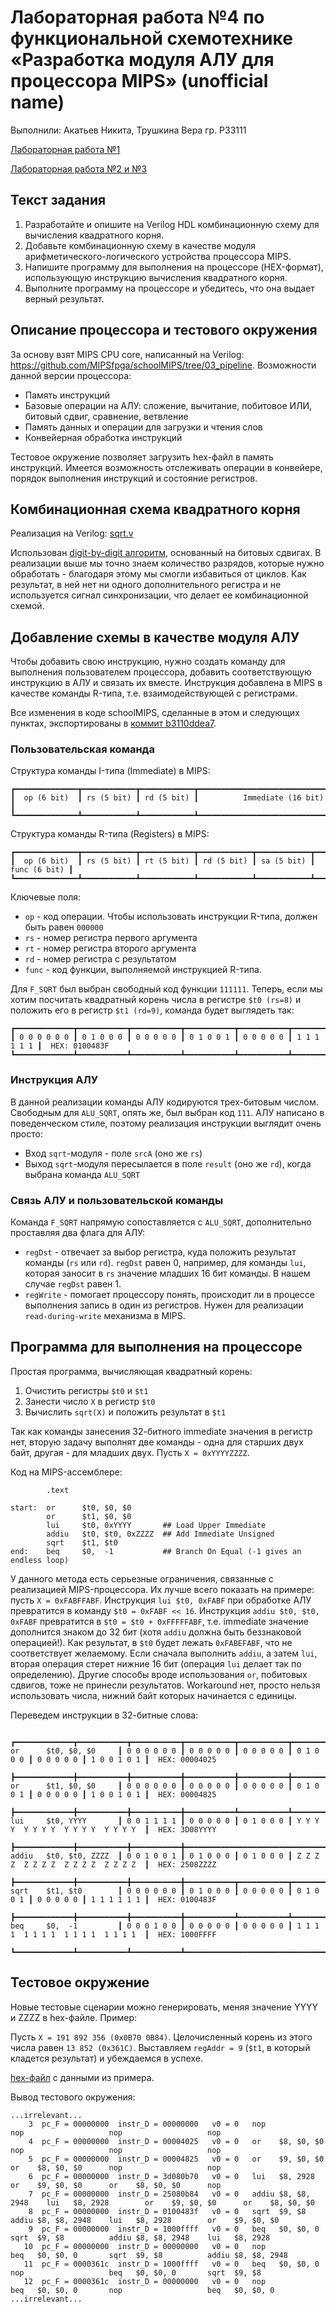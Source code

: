 # Лабораторная работа №4 по функциональной схемотехнике «Разработка модуля АЛУ для процессора MIPS» (unofficial name)

Выполнили: Акатьев Никита, Трушкина Вера гр. P33111

[Лабораторная работа №1](lab1/README.md)

[Лабораторная работа №2 и №3](lab2-3/README.md)

## Текст задания

1. Разработайте и опишите на Verilog HDL комбинационную схему для вычисления квадратного корня.
2. Добавьте комбинационную схему в качестве модуля арифметического-логического устройства процессора MIPS.
3. Напишите программу для выполнения на процессоре (HEX-формат), использующую инструкцию вычисления квадратного корня.
4. Выполните программу на процессоре и убедитесь, что она выдает верный результат.

## Описание процессора и тестового окружения

За основу взят MIPS CPU core, написанный на Verilog: https://github.com/MIPSfpga/schoolMIPS/tree/03_pipeline. Возможности данной версии процессора:

* Память инструкций
* Базовые операции на АЛУ: сложение, вычитание, побитовое ИЛИ, битовый сдвиг, сравнение, ветвление
* Память данных и операции для загрузки и чтения слов
* Конвейерная обработка инструкций

Тестовое окружение позволяет загрузить hex-файл в память инструкций. Имеется возможность отслеживать операции в конвейере, порядок выполнения инструкций и состояние регистров.

## Комбинационная схема квадратного корня

Реализация на Verilog: [sqrt.v](sqrt.v)

Использован [digit-by-digit алгоритм](https://en.wikipedia.org/wiki/Methods_of_computing_square_roots#Binary_numeral_system_(base_2)), основанный на битовых сдвигах. В реализации выше мы точно знаем количество разрядов, которые нужно обработать - благодаря этому мы смогли избавиться от циклов. Как результат, в ней нет ни одного дополнительного регистра и не используется сигнал синхронизации, что делает ее комбинационной схемой.

## Добавление схемы в качестве модуля АЛУ

Чтобы добавить свою инструкцию, нужно создать команду для выполнения пользователем процессора, добавить соответствующую инструкцию в АЛУ и связать их вместе. Инструкция добавлена в MIPS в качестве команды R-типа, т.е. взаимодействующей с регистрами.

Все изменения в коде schoolMIPS, сделанные в этом и следующих пунктах, экспортированы в [коммит b3110ddea7](https://gitlab.se.ifmo.ru/bobisonfire/computational-design/-/commit/b3110ddea7beee78e964f9aa35226f5f1e0edfb9).

### Пользовательская команда

Структура команды I-типа (Immediate) в MIPS:

```
┏━━━━━━━━━━━━━━┳━━━━━━━━━━━━┳━━━━━━━━━━━━┳━━━━━━━━━━━━━━━━━━━━━━━━━━━━━━━━━━━━━━━━┓
┃  op (6 bit)  ┃ rs (5 bit) ┃ rd (5 bit) ┃          Immediate (16 bit)            ┃
┗━━━━━━━━━━━━━━┻━━━━━━━━━━━━┻━━━━━━━━━━━━┻━━━━━━━━━━━━━━━━━━━━━━━━━━━━━━━━━━━━━━━━┛
```

Структура команды R-типа (Registers) в MIPS:

```
┏━━━━━━━━━━━━━━┳━━━━━━━━━━━━┳━━━━━━━━━━━━┳━━━━━━━━━━━━┳━━━━━━━━━━━━┳━━━━━━━━━━━━━━┓
┃  op (6 bit)  ┃ rs (5 bit) ┃ rt (5 bit) ┃ rd (5 bit) ┃ sa (5 bit) ┃ func (6 bit) ┃
┗━━━━━━━━━━━━━━┻━━━━━━━━━━━━┻━━━━━━━━━━━━┻━━━━━━━━━━━━┻━━━━━━━━━━━━┻━━━━━━━━━━━━━━┛
```

Ключевые поля:
* `op` - код операции. Чтобы использовать инструкции R-типа, должен быть равен `000000`
* `rs` - номер регистра первого аргумента
* `rt` - номер регистра второго аргумента
* `rd` - номер регистра с результатом
* `func` - код функции, выполняемой инструкцией R-типа.

Для `F_SQRT` был выбран свободный код функции `111111`. Теперь, если мы хотим посчитать квадратный корень числа в регистре `$t0 (rs=8)` и положить его в регистр `$t1 (rd=9)`, команда будет выглядеть так:

```
┏━━━━━━━━━━━━━┳━━━━━━━━━━━┳━━━━━━━━━━━┳━━━━━━━━━━━┳━━━━━━━━━━━┳━━━━━━━━━━━━━┓
┃ 0 0 0 0 0 0 ┃ 0 1 0 0 0 ┃ 0 0 0 0 0 ┃ 0 1 0 0 1 ┃ 0 0 0 0 0 ┃ 1 1 1 1 1 1 ┃  HEX: 0100483F
┗━━━━━━━━━━━━━┻━━━━━━━━━━━┻━━━━━━━━━━━┻━━━━━━━━━━━┻━━━━━━━━━━━┻━━━━━━━━━━━━━┛
```

### Инструкция АЛУ

В данной реализации команды АЛУ кодируются трех-битовым числом. Свободным для `ALU_SQRT`, опять же, был выбран код `111`. АЛУ написано в поведенческом стиле, поэтому реализация инструкции выглядит очень просто:

* Вход `sqrt`-модуля - поле `srcA` (оно же `rs`)
* Выход `sqrt`-модуля пересылается в поле `result` (оно же `rd`), когда выбрана команда `ALU_SQRT`

### Связь АЛУ и пользовательской команды

Команда `F_SQRT` напрямую сопоставляется с `ALU_SQRT`, дополнительно проставляя два флага для АЛУ:

* `regDst` - отвечает за выбор регистра, куда положить результат команды (`rs` или `rd`). `regDst` равен 0, например, для команды `lui`, которая заносит в `rs` значение младших 16 бит команды. В нашем случае `regDst` равен 1.
* `regWrite` - помогает процессору понять, происходит ли в процессе выполнения запись в один из регистров. Нужен для реализации `read-during-write` механизма в MIPS.

## Программа для выполнения на процессоре

Простая программа, вычисляющая квадратный корень:

1. Очистить регистры `$t0` и `$t1`
2. Занести число `X` в регистр `$t0`
3. Вычислить `sqrt(X)` и положить результат в `$t1`

Так как команды занесения 32-битного immediate значения в регистр нет, вторую задачу выполнят две команды - одна для старших двух байт, другая - для младших двух. Пусть `X = 0xYYYYZZZZ`.

Код на MIPS-ассемблере:

```
        .text

start:  or      $t0, $0, $0
        or      $t1, $0, $0
        lui     $t0, 0xYYYY       ## Load Upper Immediate
        addiu   $t0, $t0, 0xZZZZ  ## Add Immediate Unsigned
        sqrt    $t1, $t0
end:    beq     $0,  -1           ## Branch On Equal (-1 gives an endless loop)

```

У данного метода есть серьезные ограничения, связанные с реализацией MIPS-процессора. Их лучше всего показать на примере: пусть `X = 0xFABFFABF`. Инструкция `lui $t0, 0xFABF` при обработке АЛУ превратится в команду `$t0 = 0xFABF << 16`. Инструкция `addiu $t0, $t0, 0xFABF` превратится в `$t0 = $t0 + 0xFFFFFABF`, т.е. immediate значение дополнится знаком до 32 бит (хотя `addiu` должна быть беззнаковой операцией!). Как результат, в `$t0` будет лежать `0xFABEFABF`, что не соответствует желаемому. Если сначала выполнить `addiu`, а затем `lui`, вторая операция стерет нижние 16 бит (операция `lui` делает так по определению). Другие способы вроде использования `or`, побитовых сдвигов, тоже не принесли результатов. Workaround нет, просто нельзя использовать числа, нижний байт которых начинается с единицы. 

Переведем инструкции в 32-битные слова:

```
                        ┏━━━━━━━━━━━━━┳━━━━━━━━━━━┳━━━━━━━━━━━┳━━━━━━━━━━━┳━━━━━━━━━━━┳━━━━━━━━━━━━━┓
or      $t0, $0, $0     ┃ 0 0 0 0 0 0 ┃ 0 0 0 0 0 ┃ 0 0 0 0 0 ┃ 0 1 0 0 0 ┃ 0 0 0 0 0 ┃ 1 0 0 1 0 1 ┃  HEX: 00004025
                        ┣━━━━━━━━━━━━━╋━━━━━━━━━━━╋━━━━━━━━━━━╋━━━━━━━━━━━╋━━━━━━━━━━━╋━━━━━━━━━━━━━┫
or      $t1, $0, $0     ┃ 0 0 0 0 0 0 ┃ 0 0 0 0 0 ┃ 0 0 0 0 0 ┃ 0 1 0 0 1 ┃ 0 0 0 0 0 ┃ 1 0 0 1 0 1 ┃  HEX: 00004825
                        ┣━━━━━━━━━━━━━╋━━━━━━━━━━━╋━━━━━━━━━━━╋━━━━━━━━━━━┻━━━━━━━━━━━┻━━━━━━━━━━━━━┫
lui     $t0, YYYY       ┃ 0 0 1 1 1 1 ┃ 0 0 0 0 0 ┃ 0 1 0 0 0 ┃ Y Y Y Y  Y Y Y Y  Y Y Y Y  Y Y Y Y  ┃  HEX: 3D08YYYY
                        ┣━━━━━━━━━━━━━╋━━━━━━━━━━━╋━━━━━━━━━━━╋━━━━━━━━━━━━━━━━━━━━━━━━━━━━━━━━━━━━━┫
addiu   $t0, $t0, ZZZZ  ┃ 0 0 1 0 0 1 ┃ 0 1 0 0 0 ┃ 0 1 0 0 0 ┃ Z Z Z Z  Z Z Z Z  Z Z Z Z  Z Z Z Z  ┃  HEX: 2508ZZZZ
                        ┣━━━━━━━━━━━━━╋━━━━━━━━━━━╋━━━━━━━━━━━╋━━━━━━━━━━━┳━━━━━━━━━━━┳━━━━━━━━━━━━━┫
sqrt    $t1, $t0        ┃ 0 0 0 0 0 0 ┃ 0 1 0 0 0 ┃ 0 0 0 0 0 ┃ 0 1 0 0 1 ┃ 0 0 0 0 0 ┃ 1 1 1 1 1 1 ┃  HEX: 0100483F
                        ┣━━━━━━━━━━━━━╋━━━━━━━━━━━╋━━━━━━━━━━━╋━━━━━━━━━━━┻━━━━━━━━━━━┻━━━━━━━━━━━━━┫
beq     $0,  -1         ┃ 0 0 0 1 0 0 ┃ 0 0 0 0 0 ┃ 0 0 0 0 0 ┃ 1 1 1 1  1 1 1 1  1 1 1 1  1 1 1 1  ┃  HEX: 1000FFFF
                        ┗━━━━━━━━━━━━━┻━━━━━━━━━━━┻━━━━━━━━━━━┻━━━━━━━━━━━━━━━━━━━━━━━━━━━━━━━━━━━━━┛
```

## Тестовое окружение

Новые тестовые сценарии можно генерировать, меняя значение YYYY и ZZZZ в hex-файле. Пример:

Пусть `X = 191 892 356 (0x0B70 0B84)`. Целочисленный корень из этого числа равен `13 852 (0x361C)`. Выставляем `regAddr = 9` (`$t1`, в который кладется результат) и убеждаемся в успехе.

[hex-файл](program.hex) с данными из примера.

Вывод тестового окружения:

```
...irrelevant...
    3  pc_F = 00000000  instr_D = 00000000   v0 = 0   nop                   nop                   nop                   nop
    4  pc_F = 00000000  instr_D = 00004025   v0 = 0   or    $8, $0, $0      nop                   nop                   nop
    5  pc_F = 00000000  instr_D = 00004825   v0 = 0   or    $9, $0, $0      or    $8, $0, $0      nop                   nop
    6  pc_F = 00000000  instr_D = 3d080b70   v0 = 0   lui   $8, 2928        or    $9, $0, $0      or    $8, $0, $0      nop
    7  pc_F = 00000000  instr_D = 25080b84   v0 = 0   addiu $8, $8, 2948    lui   $8, 2928        or    $9, $0, $0      or    $8, $0, $0
    8  pc_F = 00000000  instr_D = 0100483f   v0 = 0   sqrt  $9, $8          addiu $8, $8, 2948    lui   $8, 2928        or    $9, $0, $0
    9  pc_F = 00000000  instr_D = 1000ffff   v0 = 0   beq   $0, $0, 0       sqrt  $9, $8          addiu $8, $8, 2948    lui   $8, 2928
   10  pc_F = 00000000  instr_D = 00000000   v0 = 0   nop                   beq   $0, $0, 0       sqrt  $9, $8          addiu $8, $8, 2948
   11  pc_F = 0000361c  instr_D = 1000ffff   v0 = 0   beq   $0, $0, 0       nop                   beq   $0, $0, 0       sqrt  $9, $8
   12  pc_F = 0000361c  instr_D = 00000000   v0 = 0   nop                   beq   $0, $0, 0       nop                   beq   $0, $0, 0
...irrelevant...
```
